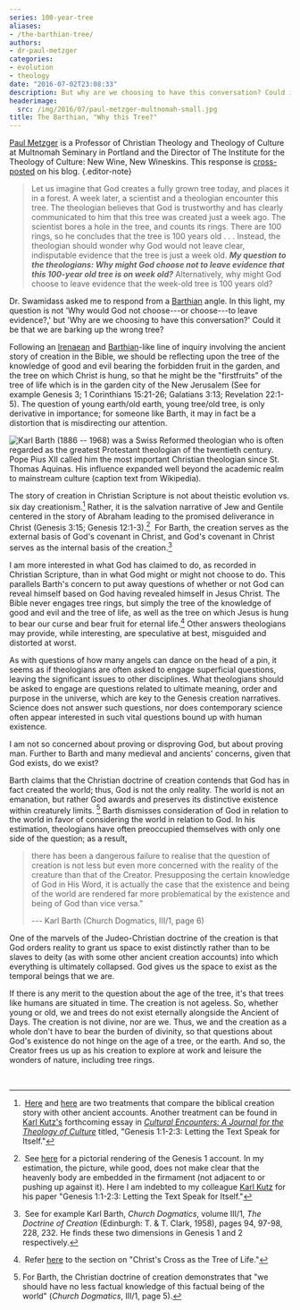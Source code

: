 ```yaml
---
series: 100-year-tree
aliases:
- /the-barthian-tree/
authors:
- dr-paul-metzger
categories:
- evolution
- theology
date: "2016-07-02T23:08:33"
description: But why are we choosing to have this conversation? Could it be that we are barking up the wrong tree?
headerimage:
  src: /img/2016/07/paul-metzger-multnomah-small.jpg
title: The Barthian, "Why this Tree?"
---
```


[Paul Metzger](https://www.multnomah.edu/bio/paul-metzger/) is a Professor of Christian Theology and Theology of Culture at Multnomah Seminary in Portland and the Director of The Institute for the Theology of Culture: New Wine, New Wineskins. This response is [cross-posted](http://www.patheos.com/blogs/uncommongodcommongood/2016/07/are-we-barking-up-the-wrong-tree-a-barthian-response/) on his blog.
{.editor-note}

> Let us imagine that God creates a fully grown tree today, and places it in a forest. A week later, a scientist and a theologian encounter this tree. The theologian believes that God is trustworthy and has clearly communicated to him that this tree was created just a week ago. The scientist bores a hole in the tree, and counts its rings. There are 100 rings, so he concludes that the tree is 100 years old . . . Instead, the theologian should wonder why God would not leave clear, indisputable evidence that the tree is just a week old. ***My question to the theologians: Why might God choose not to leave evidence that this 100-year old tree is on week old?*** Alternatively, why might God choose to leave evidence that the week-old tree is 100 years old?


Dr. Swamidass asked me to respond from a [Barthian](https://en.wikipedia.org/wiki/Karl_Barth) angle. In this light, my question is not 'Why would God not choose---or choose---to leave evidence?,' but 'Why are we choosing to have this conversation?' Could it be that we are barking up the wrong tree?

Following an [Irenaean](https://en.wikipedia.org/wiki/Irenaeus) and [Barthian](https://en.wikipedia.org/wiki/Karl_Barth)-like line of inquiry involving the ancient story of creation in the Bible, we should be reflecting upon the tree of the knowledge of good and evil bearing the forbidden fruit in the garden, and the tree on which Christ is hung, so that he might be the "firstfruits" of the tree of life which is in the garden city of the New Jerusalem (See for example Genesis 3; 1 Corinthians 15:21-26; Galatians 3:13; Revelation 22:1-5). The question of young earth/old earth, young tree/old tree, is only derivative in importance; for someone like Barth, it may in fact be a distortion that is misdirecting our attention.

![Karl Barth (1886 -- 1968) was a Swiss Reformed theologian who is often regarded as the greatest Protestant theologian of the twentieth century. Pope Pius XII called him the most important Christian theologian since St. Thomas Aquinas. His influence expanded well beyond the academic realm to mainstream culture (caption text from Wikipedia).](/img/2016/07/barth.jpg)

The story of creation in Christian Scripture is not about theistic evolution vs. six day creationism.[^1] Rather, it is the salvation narrative of Jew and Gentile centered in the story of Abraham leading to the promised deliverance in Christ (Genesis 3:15; Genesis 12:1-3).[^2]  For Barth, the creation serves as the external basis of God's covenant in Christ, and God's covenant in Christ serves as the internal basis of the creation.[^3]

I am more interested in what God has claimed to do, as recorded in Christian Scripture, than in what God might or might not choose to do. This parallels Barth's concern to put away questions of whether or not God can reveal himself based on God having revealed himself in Jesus Christ. The Bible never engages tree rings, but simply the tree of the knowledge of good and evil and the tree of life, as well as the tree on which Jesus is hung to bear our curse and bear fruit for eternal life.[^4] Other answers theologians may provide, while interesting, are speculative at best, misguided and distorted at worst.

As with questions of how many angels can dance on the head of a pin, it seems as if theologians are often asked to engage superficial questions, leaving the significant issues to other disciplines. What theologians should be asked to engage are questions related to ultimate meaning, order and purpose in the universe, which are key to the Genesis creation narratives. Science does not answer such questions, nor does contemporary science often appear interested in such vital questions bound up with human existence.

I am not so concerned about proving or disproving God, but about proving man. Further to Barth and many medieval and ancients' concerns, given that God exists, do we exist?

Barth claims that the Christian doctrine of creation contends that God has in fact created the world; thus, God is not the only reality. The world is not an emanation, but rather God awards and preserves its distinctive existence within creaturely limits. [^5] Barth dismisses consideration of God in relation to the world in favor of considering the world in relation to God. In his estimation, theologians have often preoccupied themselves with only one side of the question; as a result,


> there has been a dangerous failure to realise that the question of creation is not less but even more concerned with the reality of the creature than that of the Creator. Presupposing the certain knowledge of God in His Word, it is actually the case that the existence and being of the world are rendered far more problematical by the existence and being of God than vice versa."
>
> --- Karl Barth (Church Dogmatics, III/1, page 6)

One of the marvels of the Judeo-Christian doctrine of the creation is that God orders reality to grant us space to exist distinctly rather than to be slaves to deity (as with some other ancient creation accounts) into which everything is ultimately collapsed. God gives us the space to exist as the temporal beings that we are.

If there is any merit to the question about the age of the tree, it's that trees like humans are situated in time. The creation is not ageless. So, whether young or old, we and trees do not exist eternally alongside the Ancient of Days. The creation is not divine, nor are we. Thus, we and the creation as a whole don't have to bear the burden of divinity, so that questions about God's existence do not hinge on the age of a tree, or the earth. And so, the Creator frees us up as his creation to explore at work and leisure the wonders of nature, including tree rings.

 
[^1]:  [Here](http://biologos.org/blogs/archive/genesis-1-and-a-babylonian-creation-story) and [here](http://carm.org/genesis-creation-enuma-elish) are two treatments that compare the biblical creation story with other ancient accounts. Another treatment can be found in [Karl Kutz's](https://www.multnomah.edu/bio/karl-kutz/) forthcoming essay in [*Cultural Encounters: A Journal for the Theology of Culture*](https://www.multnomah.edu/campus-life/programs/new-wine-new-wineskins/seminary-journal/) titled, "Genesis 1:1-2:3: Letting the Text Speak for Itself."

[^2]:  See [here](http://jdhomie.com/2014/02/26/jerome-on-the-firmamentum-in-genesis-16/) for a pictorial rendering of the Genesis 1 account. In my estimation, the picture, while good, does not make clear that the heavenly body are embedded in the firmament (not adjacent to or pushing up against it). Here I am indebted to my colleague [Karl Kutz](https://www.multnomah.edu/bio/karl-kutz/) for his paper "Genesis 1:1-2:3: Letting the Text Speak for Itself."

[^3]:  See for example Karl Barth, *Church Dogmatics*, volume III/1, *The Doctrine of Creation* (Edinburgh: T. & T. Clark, 1958), pages 94, 97-98, 228, 232. He finds these two dimensions in Genesis 1 and 2 respectively.

[^4]:  Refer [here](http://pre-gebelin.blogspot.com/2015/11/the-tree-of-life.html) to the section on "Christ's Cross as the Tree of Life."

[^5]: For Barth, the Christian doctrine of creation demonstrates that "we should have no less factual knowledge of this factual being of the world" (*Church Dogmatics*, III/1, page 5).
